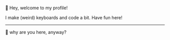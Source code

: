 👋 Hey, welcome to my profile!

I make (weird) keyboards and code a bit.
Have fun here!

---
🤔 why are you here, anyway?
